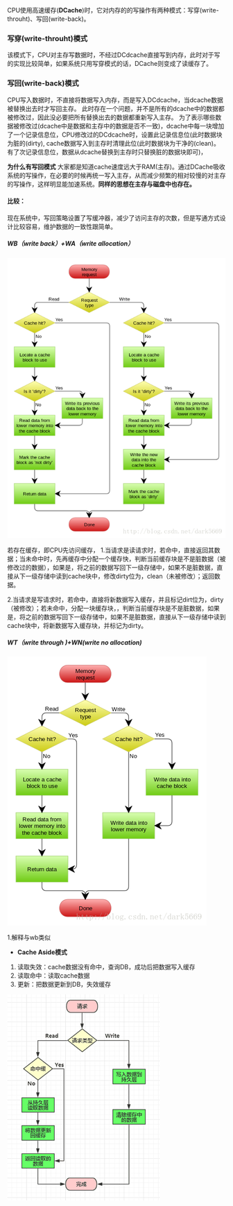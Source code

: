 CPU使用高速缓存(**DCache**)时，它对内存的的写操作有两种模式：写穿(write-throuht)、写回(write-back)。

### 写穿(write-throuht)模式

该模式下，CPU对主存写数据时，不经过DCdcache直接写到内存，此时对于写的实现比较简单，如果系统只用写穿模式的话，DCache则变成了读缓存了。

### 写回(write-back)模式

CPU写入数据时，不直接将数据写入内存，而是写入DCdcache，当dcache数据被替换出去时才写回主存。 
此时存在一个问题，并不是所有的dcache中的数据都被修改过，因此没必要把所有替换出去的数据都重新写入主存。 
为了表示哪些数据被修改过(dcache中是数据和主存中的数据是否不一致)，dcache中每一块增加了一个记录信息位，CPU修改过的DCdcache时，设置此记录信息位(此时数据块为脏的(dirty), cache数据写入到主存时清理此位(此时数据块为干净的(clean)。 
有了次记录信息位，数据从dcache替换到主存时只替换脏的数据块即可)，

**为什么有写回模式** 
大家都是知道cache速度远大于RAM(主存)。通过DCache吸收系统的写操作，在必要的时候再统一写入主存，从而减少频繁的相对较慢的对主存的写操作，这样明显能加速系统。**同样的思想在主存与磁盘中也存在。**

#### 比较：

现在系统中，写回策略设置了写缓冲器，减少了访问主存的次数，但是写通方式设计比较容易，维护数据的一致性跟简单。

##### **WB（write back）+WA（write allocation）** 

![è¿éåå¾çæè¿°](pic/写穿(直写,write-through)和写回(write-back)/SouthEast.png)

若存在缓存，即CPU先访问缓存， 
1.当请求是读请求时，若命中，直接返回其数据；当未命中时，先再缓存中分配一个缓存快，判断当前缓存块是不是脏数据（被修改过的数据），如果是，将之前的数据写回下一级存储中，如果不是脏数据，直接从下一级存储中读到cache块中，修改dirty位为，clean（未被修改）；返回数据。

2.当请求是写请求时，若命中，直接将新数据写入缓存，并且标记dirt位为，dirty（被修改）；若未命中，分配一块缓存块，，判断当前缓存块是不是脏数据，如果是，将之前的数据写回下一级存储中，如果不是脏数据，直接从下一级存储中读到cache块中，将新数据写入缓存块，并标记为dirty。

##### **WT（write through )+WN(write no allocation)**  

![这里写图片描述](pic/写穿(直写,write-through)和写回(write-back)/SouthEast-20230421133857656.png)



1.解释与wb类似









- **Cache Aside模式**

1. 读取失效：cache数据没有命中，查询DB，成功后把数据写入缓存
2. 读取命中：读取cache数据
3. 更新：把数据更新到DB，失效缓存

![img](pic/写穿(直写,write-through)和写回(write-back)/cache-1.png)











